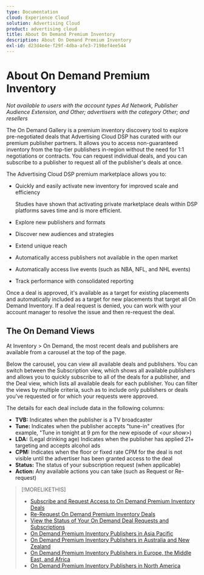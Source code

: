 ```yaml
---
type: Documentation
cloud: Experience Cloud
solution: Advertising Cloud
product: advertising cloud
title: About On Demand Premium Inventory
description: About On Demand Premium Inventory
exl-id: d23d4e4e-f29f-4dba-afe3-7198ef4ee544
---
```

# About On Demand Premium Inventory

*Not available to users with the account types Ad Network, Publisher Audience Extension, and Other; advertisers with the category Other; and resellers*

The On Demand Gallery is a premium inventory discovery tool to explore pre-negotiated deals that Advertising Cloud DSP has curated with our premium publisher partners. It allows you to access non-guaranteed inventory from the top-tier publishers in-region without the need for 1:1 negotiations or contracts. You can request individual deals, and you can subscribe to a publisher to request all of the publisher's deals at once.

The Advertising Cloud DSP premium marketplace allows you to:

* Quickly and easily activate new inventory for improved scale and efficiency

   Studies have shown that activating private marketplace deals within DSP platforms saves time and is more efficient.

* Explore new publishers and formats
* Discover new audiences and strategies
* Extend unique reach  
* Automatically access publishers not available in the open market
* Automatically access live events (such as NBA, NFL, and NHL events)
* Track performance with consolidated reporting

Once a deal is approved, it's available as a target for existing placements and automatically included as a target for new placements that target all On Demand Inventory. If a deal request is denied, you can work with your account manager to resolve the issue and then re-request the deal.

## The On Demand Views

At Inventory > On Demand, the most recent deals and publishers <!-- how recent? --> are available from a carousel at the top of the page.

Below the carousel, you can view all available deals and publishers. You can switch between the Subscription view, which shows all available publishers and allows you to quickly subscribe to all of the deals for a publisher, and the Deal view, which lists all available deals for each publisher. You can filter the views by multiple criteria, such as to include only publishers or deals you've requested or for which your requests were approved.

The details for each deal include data in the following columns:

* **TVB:** Indicates when the publisher is a TV broadcaster
* **Tune:** Indicates when the publisher accepts "tune-in" creatives (for example, "Tune in tonight at 9 pm for the new episode of \<*our show*\>)
* **LDA:** (Legal drinking age) Indicates when the publisher has applied 21+ targeting and accepts alcohol ads
* **CPM:** Indicates when the floor or fixed rate CPM for the deal is not visible until the advertiser has been granted access to the deal
* **Status:** The status of your subscription request (when applicable)
* **Action:** Any available actions you can take (such as Request or Re-request)

>[!MORELIKETHIS]
>
>* [Subscribe and Request Access to On Demand Premium Inventory Deals](on-demand-inventory-subscribe.md)
>* [Re-Request On Demand Premium Inventory Deals](on-demand-inventory-rerequest.md)
>* [View the Status of Your On Demand Deal Requests and Subscriptions](on-demand-inventory-view-status.md)
>* [On Demand Premium Inventory Publishers in Asia Pacific](on-demand-inventory-publishers-apac.md)
>* [On Demand Premium Inventory Publishers in Australia and New Zealand](on-demand-inventory-publishers-anz.md)
>* [On Demand Premium Inventory Publishers in Europe, the Middle East, and Africa](on-demand-inventory-publishers-emea.md)
>* [On Demand Premium Inventory Publishers in North America](on-demand-inventory-publishers-na.md)
